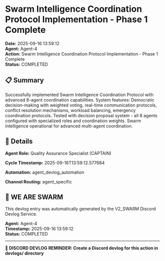 # Swarm Intelligence Coordination Protocol Implementation - Phase 1 Complete

**Date:** 2025-09-16 13:59:12  
**Agent:** Agent-4  
**Action:** Swarm Intelligence Coordination Protocol Implementation - Phase 1 Complete  
**Status:** COMPLETED

## 📋 Summary

Successfully implemented Swarm Intelligence Coordination Protocol with advanced 8-agent coordination capabilities. System features: Democratic decision-making with weighted voting, real-time communication protocols, conflict resolution mechanisms, workload balancing, emergency coordination protocols. Tested with decision proposal system - all 8 agents configured with specialized roles and coordination weights. Swarm intelligence operational for advanced multi-agent coordination.

## 🎯 Details

**Agent Role:** Quality Assurance Specialist (CAPTAIN)

**Cycle Timestamp:** 2025-09-16T13:59:12.577684

**Automation:** agent_devlog_automation

**Channel Routing:** agent_specific

## 🐝 WE ARE SWARM

This devlog entry was automatically generated by the V2_SWARM Discord Devlog Service.

**Agent:** Agent-4  
**Timestamp:** 2025-09-16 13:59:12  
**Status:** COMPLETED

---

**📝 DISCORD DEVLOG REMINDER: Create a Discord devlog for this action in devlogs/ directory**
